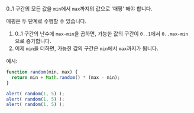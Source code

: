0..1 구간의 모든 값을 `min`에서 `max`까지의 값으로 '매핑' 해야 합니다.

매핑은 두 단계로 수행할 수 있습니다.

1. 0..1 구간의 난수에 `max-min`을 곱하면, 가능한 값의 구간이 `0..1`에서 `0..max-min`으로 증가합니다.
2. 이제 `min`을 더하면, 가능한 값의 구간은 `min`에서 `max`까지가 됩니다.

예시:

```js run
function random(min, max) {
  return min + Math.random() * (max - min);
}

alert( random(1, 5) ); 
alert( random(1, 5) );
alert( random(1, 5) ); 
```

